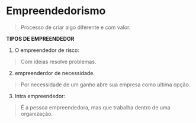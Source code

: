 # Empreendedorismo
> Processo de criar algo diferente e com valor.

**TIPOS DE EMPREENDEDOR**

1. O empreendedor de risco:
> Com ideias resolve problemas.

2. empreenderdor de necessidade.
> Por necessidade de um ganho abre sua empresa como ultima opção.

3. Intra empreendedor:
> É a pessoa empreendedora, mas que trabalha dentro de uma organização.

